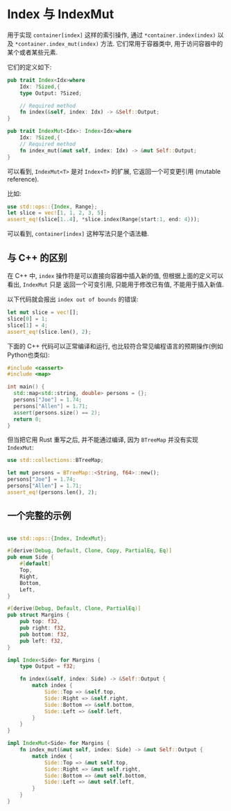 
# Index 与 IndexMut


用于实现 `container[index]` 这样的索引操作, 通过 `*container.index(index)` 以及
`*container.index_mut(index)` 方法.
它们常用于容器类中, 用于访问容器中的某个或者某些元素.

它们的定义如下:
```rust
pub trait Index<Idx>where
    Idx: ?Sized,{
    type Output: ?Sized;

    // Required method
    fn index(&self, index: Idx) -> &Self::Output;
}

pub trait IndexMut<Idx>: Index<Idx>where
    Idx: ?Sized,{
    // Required method
    fn index_mut(&mut self, index: Idx) -> &mut Self::Output;
}
```

可以看到, `IndexMut<T>` 是对 `Index<T>` 的扩展, 它返回一个可变更引用 (mutable reference).

比如:
```rust
use std::ops::{Index, Range};
let slice = vec![1, 1, 2, 3, 5];
assert_eq!(slice[1..4], *slice.index(Range{start:1, end: 4}));
```
可以看到, `container[index]` 这种写法只是个语法糖.


## 与 C++ 的区别
在 C++ 中, `index` 操作符是可以直接向容器中插入新的值, 但根据上面的定义可以看出, `IndexMut` 只是
返回一个可变引用, 只能用于修改已有值, 不能用于插入新值.

以下代码就会报出 `index out of bounds` 的错误:
```rust
let mut slice = vec![];
slice[0] = 1;
slice[1] = 4;
assert_eq!(slice.len(), 2);
```

下面的 C++ 代码可以正常编译和运行, 也比较符合常见编程语言的预期操作(例如Python也类似):

```cpp
#include <cassert>
#include <map>

int main() {
  std::map<std::string, double> persons = {};
  persons["Joe"] = 1.74;
  persons["Allen"] = 1.71;
  assert(persons.size() == 2);
  return 0;
}
```

但当把它用 Rust 重写之后, 并不能通过编译, 因为 `BTreeMap` 并没有实现 `IndexMut`:

```rust
use std::collections::BTreeMap;

let mut persons = BTreeMap::<String, f64>::new();
persons["Joe"] = 1.74;
persons["Allen"] = 1.71;
assert_eq!(persons.len(), 2);
```

## 一个完整的示例

```rust

use std::ops::{Index, IndexMut};

#[derive(Debug, Default, Clone, Copy, PartialEq, Eq)]
pub enum Side {
    #[default]
    Top,
    Right,
    Bottom,
    Left,
}

#[derive(Debug, Default, Clone, PartialEq)]
pub struct Margins {
    pub top: f32,
    pub right: f32,
    pub bottom: f32,
    pub left: f32,
}

impl Index<Side> for Margins {
    type Output = f32;

    fn index(&self, index: Side) -> &Self::Output {
        match index {
            Side::Top => &self.top,
            Side::Right => &self.right,
            Side::Bottom => &self.bottom,
            Side::Left => &self.left,
        }
    }
}

impl IndexMut<Side> for Margins {
    fn index_mut(&mut self, index: Side) -> &mut Self::Output {
        match index {
            Side::Top => &mut self.top,
            Side::Right => &mut self.right,
            Side::Bottom => &mut self.bottom,
            Side::Left => &mut self.left,
        }
    }
}
```